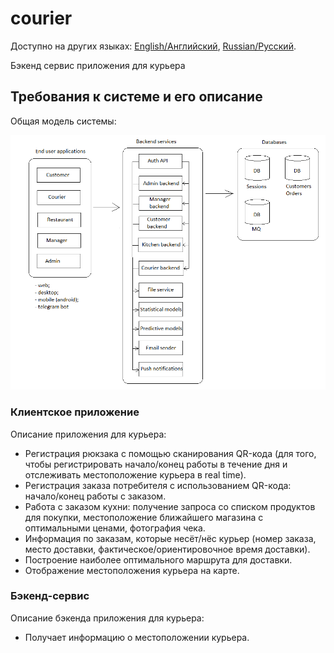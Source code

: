 # courier

Доступно на других языках: [English/Английский](courier.md), [Russian/Русский](courier.ru.md). 

Бэкенд сервис приложения для курьера 

## Требования к системе и его описание 

Общая модель системы: 

![system_overall](img/system_overall.png)

### Клиентское приложение

Описание приложения для курьера: 
- Регистрация рюкзака с помощью сканирования QR-кода (для того, чтобы регистрировать начало/конец работы в течение дня и отслеживать местоположение курьера в real time).
- Регистрация заказа потребителя с использованием QR-кода: начало/конец работы с заказом.
- Работа с заказом кухни: получение запроса со списком продуктов для покупки, местоположение ближайшего магазина с оптимальными ценами, фотография чека.
- Информация по заказам, которые несёт/нёс курьер (номер заказа, место доставки, фактическое/ориентировочное время доставки).
- Построение наиболее оптимального маршрута для доставки.
- Отображение местоположения курьера на карте.

### Бэкенд-сервис

Описание бэкенда приложения для курьера: 
- Получает информацию о местоположении курьера.
